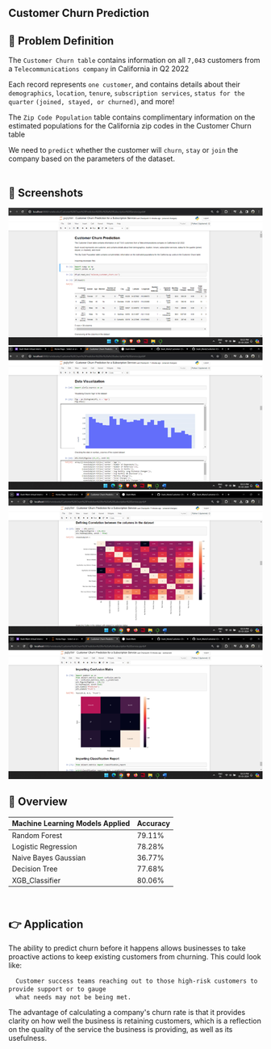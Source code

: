 ## Customer Churn Prediction



## 📌 Problem Definition
The `Customer Churn table` contains information on all `7,043` customers from a `Telecommunications company` in California in Q2 2022

Each record represents `one customer`, and contains details about their `demographics`, `location`, `tenure`, `subscription services`, `status for the quarter` `(joined, stayed, or churned)`, and more!

The `Zip Code Population` table contains complimentary information on the estimated populations for the California zip codes in the Customer Churn table

We need to `predict` whether the customer will `churn`, `stay` or `join` the company based on the parameters of the dataset.
<br><br>

## 👀 Screenshots

<img src = "https://github.com/lakshmikanth9286/Slash_Mark/blob/main/Customer-Churn-Prediction/assets/Picture1.png">
<img src = "https://github.com/lakshmikanth9286/Slash_Mark/blob/main/Customer-Churn-Prediction/assets/Picture2.png">
<img src = "https://github.com/lakshmikanth9286/Slash_Mark/blob/main/Customer-Churn-Prediction/assets/Picture3.png">
<img src = "https://github.com/lakshmikanth9286/Slash_Mark/blob/main/Customer-Churn-Prediction/assets/Picture4.png">


## 📓 Overview

| Machine Learning Models Applied            | Accuracy |
| ----------------- | ------------------------------------------------------------------ |
| Random Forest | 79.11% |
| Logistic Regression | 78.28% |
| Naive Bayes Gaussian | 36.77% |
| Decision Tree | 77.68% |
| XGB_Classifier | 80.06% |

<br>

## 👉 Application

The ability to predict churn before it happens allows businesses to take proactive actions to keep existing customers from churning. This could look like: 
```
  Customer success teams reaching out to those high-risk customers to provide support or to gauge 
  what needs may not be being met.
```

The advantage of calculating a company's churn rate is that it provides clarity on how well the business is retaining customers, which is a reflection on the quality of the service the business is providing, as well as its usefulness.
